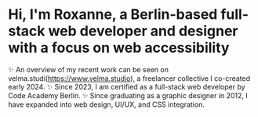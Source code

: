 <h1 >Hi, I'm Roxanne, a Berlin-based full-stack web developer and designer with a focus on web accessibility</h1>

✨ An overview of my recent work can be seen on velma.studi(https://www.velma.studio), a freelancer collective I co-created early 2024.
✨ Since 2023, I am certified as a full-stack web developer by Code Academy Berlin. 
✨ Since graduating as a graphic designer in 2012, I have expanded into web design, UI/UX, and CSS integration.
